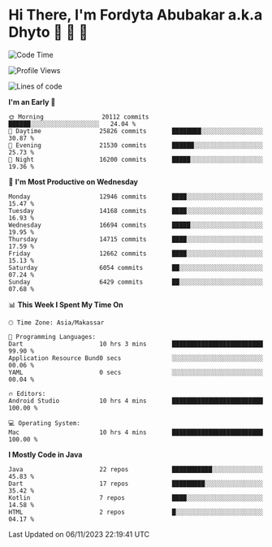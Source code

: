 # Hi There, I'm Fordyta Abubakar a.k.a Dhyto 👋 👋 👋 

<!--
**DhytoDev/dhytodev** is a ✨ _special_ ✨ repository because its `README.md` (this file) appears on your GitHub profile.

Here are some ideas to get you started:

- 🔭 I’m currently working on ...
- 🌱 I’m currently learning ...
- 👯 I’m looking to collaborate on ...
- 🤔 I’m looking for help with ...
- 💬 Ask me about ...
- 📫 How to reach me: ...
- 😄 Pronouns: ...
- ⚡ Fun fact: ...
-->

<!--START_SECTION:waka-->
![Code Time](http://img.shields.io/badge/Code%20Time-2%2C124%20hrs%2022%20mins-blue)

![Profile Views](http://img.shields.io/badge/Profile%20Views-0-blue)

![Lines of code](https://img.shields.io/badge/From%20Hello%20World%20I%27ve%20Written-10.4%20million%20lines%20of%20code-blue)

**I'm an Early 🐤** 

```text
🌞 Morning                20112 commits       ██████░░░░░░░░░░░░░░░░░░░   24.04 % 
🌆 Daytime                25826 commits       ████████░░░░░░░░░░░░░░░░░   30.87 % 
🌃 Evening                21530 commits       ██████░░░░░░░░░░░░░░░░░░░   25.73 % 
🌙 Night                  16200 commits       █████░░░░░░░░░░░░░░░░░░░░   19.36 % 
```
📅 **I'm Most Productive on Wednesday** 

```text
Monday                   12946 commits       ████░░░░░░░░░░░░░░░░░░░░░   15.47 % 
Tuesday                  14168 commits       ████░░░░░░░░░░░░░░░░░░░░░   16.93 % 
Wednesday                16694 commits       █████░░░░░░░░░░░░░░░░░░░░   19.95 % 
Thursday                 14715 commits       ████░░░░░░░░░░░░░░░░░░░░░   17.59 % 
Friday                   12662 commits       ████░░░░░░░░░░░░░░░░░░░░░   15.13 % 
Saturday                 6054 commits        ██░░░░░░░░░░░░░░░░░░░░░░░   07.24 % 
Sunday                   6429 commits        ██░░░░░░░░░░░░░░░░░░░░░░░   07.68 % 
```


📊 **This Week I Spent My Time On** 

```text
🕑︎ Time Zone: Asia/Makassar

💬 Programming Languages: 
Dart                     10 hrs 3 mins       █████████████████████████   99.90 % 
Application Resource Bund0 secs              ░░░░░░░░░░░░░░░░░░░░░░░░░   00.06 % 
YAML                     0 secs              ░░░░░░░░░░░░░░░░░░░░░░░░░   00.04 % 

🔥 Editors: 
Android Studio           10 hrs 4 mins       █████████████████████████   100.00 % 

💻 Operating System: 
Mac                      10 hrs 4 mins       █████████████████████████   100.00 % 
```

**I Mostly Code in Java** 

```text
Java                     22 repos            ███████████░░░░░░░░░░░░░░   45.83 % 
Dart                     17 repos            █████████░░░░░░░░░░░░░░░░   35.42 % 
Kotlin                   7 repos             ████░░░░░░░░░░░░░░░░░░░░░   14.58 % 
HTML                     2 repos             █░░░░░░░░░░░░░░░░░░░░░░░░   04.17 % 
```




 Last Updated on 06/11/2023 22:19:41 UTC
<!--END_SECTION:waka-->
